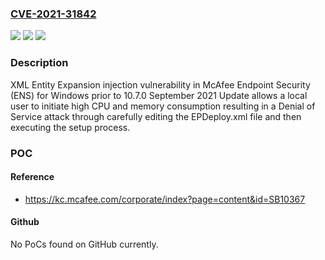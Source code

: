 ### [CVE-2021-31842](https://cve.mitre.org/cgi-bin/cvename.cgi?name=CVE-2021-31842)
![](https://img.shields.io/static/v1?label=Product&message=McAfee%20Endpoint%20Security%20(ENS)%20for%20WIndows&color=blue)
![](https://img.shields.io/static/v1?label=Version&message=%3C%2010.7.0%20September%202021%20Update%20&color=brighgreen)
![](https://img.shields.io/static/v1?label=Vulnerability&message=CWE-611%3A%20XML%20External%20Entity%20Injection&color=brighgreen)

### Description

XML Entity Expansion injection vulnerability in McAfee Endpoint Security (ENS) for Windows prior to 10.7.0 September 2021 Update allows a local user to initiate high CPU and memory consumption resulting in a Denial of Service attack through carefully editing the EPDeploy.xml file and then executing the setup process.

### POC

#### Reference
- https://kc.mcafee.com/corporate/index?page=content&id=SB10367

#### Github
No PoCs found on GitHub currently.

